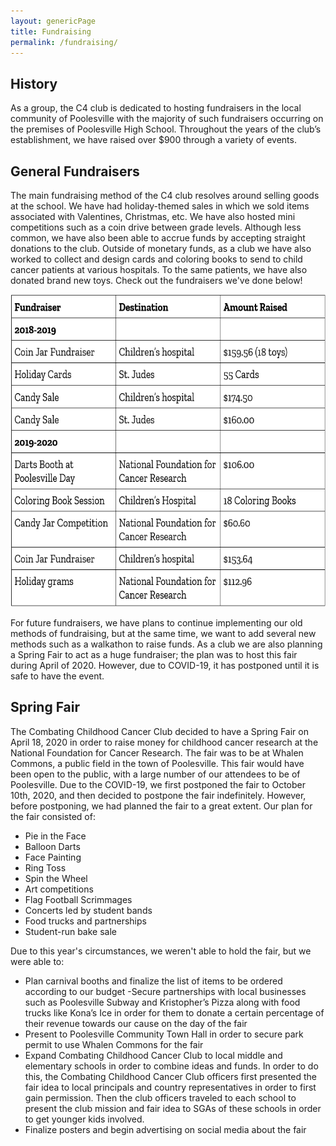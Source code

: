 ```yaml
---
layout: genericPage
title: Fundraising
permalink: /fundraising/
---
```


## History

As a group, the C4 club is dedicated to hosting fundraisers in the local community of Poolesville with the majority of such fundraisers occurring on the premises of Poolesville High School. Throughout the years of the club’s establishment, we have raised over $900 through a variety of events.  

## General Fundraisers

The main fundraising method of the C4 club resolves around selling goods at the school. We have had holiday-themed sales in which we sold items associated with Valentines, Christmas, etc. We have also hosted mini competitions such as a coin drive between grade levels. Although less common, we have also been able to accrue funds by accepting straight donations to the club. Outside of monetary funds, as a club we have also worked to collect and design cards and coloring books to send to child cancer patients at various hospitals. To the same patients, we have also donated brand new toys. Check out the fundraisers we've done below!  

<p align="center">
  <img width="auto" height="500" src="/img/Fundraiser%20Table.png">
</p>

For future fundraisers, we have plans to continue implementing our old methods of fundraising, but at the same time, we want to add several new methods such as a walkathon to raise funds. As a club we are also planning a Spring Fair to act as a huge fundraiser; the plan was to host this fair during April of 2020. However, due to COVID-19, it has postponed until it is safe to have the event.



## Spring Fair

The Combating Childhood Cancer Club decided to have a Spring Fair on April 18, 2020 in order to raise money for childhood cancer research at the National Foundation for Cancer Research. The fair was to be at Whalen Commons, a public field in the town of Poolesville. This fair would have been open to the public, with a large number of our attendees to be of Poolesville. Due to the COVID-19, we first postponed the fair to October 10th, 2020, and then decided to postpone the fair indefinitely. However, before postponing, we had planned the fair to a great extent. Our plan for the fair consisted of:  

- Pie in the Face
- Balloon Darts
- Face Painting
- Ring Toss
- Spin the Wheel
- Art competitions
- Flag Football Scrimmages
- Concerts led by student bands
- Food trucks and partnerships
- Student-run bake sale

Due to this year's circumstances, we weren't able to hold the fair, but we were able to:

- Plan carnival booths and finalize the list of items to be ordered according to our budget -Secure partnerships with local businesses such as Poolesville Subway and Kristopher’s Pizza along with food trucks like Kona’s Ice in order for them to donate a certain percentage of their revenue towards our cause on the day of the fair
- Present to Poolesville Community Town Hall in order to secure park permit to use Whalen Commons for the fair
- Expand Combating Childhood Cancer Club to local middle and elementary schools in order to combine ideas and funds. In order to do this, the Combating Childhood Cancer Club officers first presented the fair idea to local principals and country representatives in order to first gain permission. Then the club officers traveled to each school to present the club mission and fair idea to SGAs of these schools in order to get younger kids involved.
- Finalize posters and begin advertising on social media about the fair
